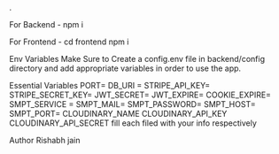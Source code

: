 .

For Backend - npm i

For Frontend - cd frontend  npm i

Env Variables
Make Sure to Create a config.env file in backend/config directory and add appropriate variables in order to use the app.

Essential Variables 
PORT= 
DB_URI =
STRIPE_API_KEY= 
STRIPE_SECRET_KEY= 
JWT_SECRET= 
JWT_EXPIRE= 
COOKIE_EXPIRE= 
SMPT_SERVICE = 
SMPT_MAIL= 
SMPT_PASSWORD= 
SMPT_HOST= 
SMPT_PORT= 
CLOUDINARY_NAME 
CLOUDINARY_API_KEY 
CLOUDINARY_API_SECRET 
fill each filed with your info respectively

Author
Rishabh jain